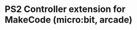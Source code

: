 PS2 Controller extension for MakeCode (micro:bit, arcade)
=========================================================
